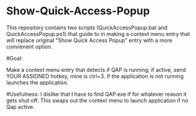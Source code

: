 # Show-Quick-Access-Popup
This repository contains two scripts (QuickAccessPopup.bat and QuickAccessPopup.ps1)  that guide to in making a context menu entry that will replace original "Show Quick Access Popup" entry  with a more convienent option. 


#Goal:

Make a context menu entry that detects if QAP is running; if active, send YOUR ASSIGNED hotkey, mine is ctrl+3. If the application is not running launches the application. 

#Usefulness: 
I dislike that I have to find QAP.exe if for whatever reason it gets shut off.  This swaps out the context menu to launch application if no Qap active.

